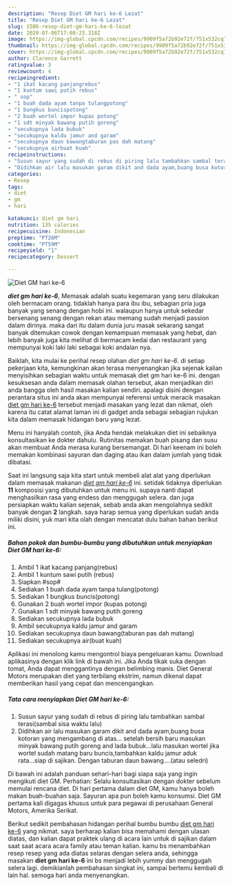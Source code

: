 ```yaml
---
description: "Resep Diet GM hari ke-6 Lezat"
title: "Resep Diet GM hari ke-6 Lezat"
slug: 1586-resep-diet-gm-hari-ke-6-lezat
date: 2020-07-06T17:08:23.318Z
image: https://img-global.cpcdn.com/recipes/9909f5a72b92e72f/751x532cq70/diet-gm-hari-ke-6-foto-resep-utama.jpg
thumbnail: https://img-global.cpcdn.com/recipes/9909f5a72b92e72f/751x532cq70/diet-gm-hari-ke-6-foto-resep-utama.jpg
cover: https://img-global.cpcdn.com/recipes/9909f5a72b92e72f/751x532cq70/diet-gm-hari-ke-6-foto-resep-utama.jpg
author: Clarence Garrett
ratingvalue: 3
reviewcount: 4
recipeingredient:
- "1 ikat kacang panjangrebus"
- "1 kuntum sawi putih rebus"
- " sop"
- "1 buah dada ayam tanpa tulangpotong"
- "1 bungkus buncispotong"
- "2 buah wortel impor kupas potong"
- "1 sdt minyak bawang putih goreng"
- "secukupnya lada bubuk"
- "secukupnya kaldu jamur and garam"
- "secukupnya daun bawangtaburan pas dah matang"
- "secukupnya airbuat kuah"
recipeinstructions:
- "Susun sayur yang sudah di rebus di piring lalu tambahkan sambal terasi(sambal sisa waktu lalu)"
- "Didihkan air lalu masukan garam dikit and dada ayam,buang busa kotoran yang mengambang di atas... setelah bersih baru masukan minyak bawang putih goreng and lada bubuk...lalu masukan wortel jika wortel sudah matang baru buncis,tambahkan kaldu jamur aduk rata...siap di sajikan. Dengan taburan daun bawang....(atau seledri)"
categories:
- Resep
tags:
- diet
- gm
- hari

katakunci: diet gm hari 
nutrition: 135 calories
recipecuisine: Indonesian
preptime: "PT26M"
cooktime: "PT59M"
recipeyield: "1"
recipecategory: Dessert

---
```



![Diet GM hari ke-6](https://img-global.cpcdn.com/recipes/9909f5a72b92e72f/751x532cq70/diet-gm-hari-ke-6-foto-resep-utama.jpg)

<b><i>diet gm hari ke-6</i></b>, Memasak adalah suatu kegemaran yang seru dilakukan oleh bermacam orang. tidaklah hanya para ibu ibu, sebagian pria juga banyak yang senang dengan hobi ini. walaupun hanya untuk sekedar bersenang senang dengan rekan atau memang sudah menjadi passion dalam dirinya. maka dari itu dalam dunia juru masak sekarang sangat banyak ditemukan cowok dengan kemampuan memasak yang hebat, dan lebih banyak juga kita melihat di bermacam kedai dan restaurant yang mempunyai koki laki laki sebagai koki andalan nya.

Baiklah, kita mulai ke perihal resep olahan <i>diet gm hari ke-6</i>. di setiap pekerjaan kita, kemungkinan akan terasa menyenangkan jika sejenak kalian menyisihkan sebagian waktu untuk memasak diet gm hari ke-6 ini. dengan kesuksesan anda dalam memasak olahan tersebut, akan menjadikan diri anda bangga oleh hasil masakan kalian sendiri. apalagi disini dengan perantara situs ini anda akan mempunyai referensi untuk meracik masakan <u>diet gm hari ke-6</u> tersebut menjadi masakan yang lezat dan nikmat, oleh karena itu catat alamat laman ini di gadget anda sebagai sebagian rujukan kita dalam memasak hidangan baru yang lezat.

Menu ini hanyalah contoh, jika Anda hendak melakukan diet ini sebaiknya konsultasikan ke dokter dahulu. Rutinitas memakan buah pisang dan susu akan membuat Anda merasa kurang bersemangat. Di hari keenam ini boleh memakan kombinasi sayuran dan daging atau ikan dalam jumlah yang tidak dibatasi.


Saat ini langsung saja kita start untuk membeli alat alat yang diperlukan dalam memasak makanan <u><i>diet gm hari ke-6</i></u> ini. setidak tidaknya diperlukan <b>11</b> komposisi yang dibutuhkan untuk menu ini. supaya nanti dapat menghasilkan rasa yang endess dan menggugah selera. dan juga persiapkan waktu kalian sejenak, sebab anda akan mengolahnya sedikit banyak dengan <b>2</b> langkah. saya harap semua yang diperlukan sudah anda miliki disini, yuk mari kita olah dengan mencatat dulu bahan bahan berikut ini.

<!--inarticleads1-->

##### Bahan pokok dan bumbu-bumbu yang dibutuhkan untuk menyiapkan Diet GM hari ke-6:

1. Ambil 1 ikat kacang panjang(rebus)
1. Ambil 1 kuntum sawi putih (rebus)
1. Siapkan  #sop#
1. Sediakan 1 buah dada ayam tanpa tulang(potong)
1. Sediakan 1 bungkus buncis(potong)
1. Gunakan 2 buah wortel impor (kupas potong)
1. Gunakan 1 sdt minyak bawang putih goreng
1. Sediakan secukupnya lada bubuk
1. Ambil secukupnya kaldu jamur and garam
1. Sediakan secukupnya daun bawang(taburan pas dah matang)
1. Sediakan secukupnya air(buat kuah)


Aplikasi ini menolong kamu mengontrol biaya pengeluaran kamu. Download aplikasinya dengan klik link di bawah ini. Jika Anda tikak suka dengan tomat, Anda dapat menggantinya dengan belimbing manis. Diet General Motors merupakan diet yang terbilang ekstrim, namun dikenal dapat memberikan hasil yang cepat dan mencengangkan. 

<!--inarticleads2-->

##### Tata cara menyiapkan Diet GM hari ke-6:

1. Susun sayur yang sudah di rebus di piring lalu tambahkan sambal terasi(sambal sisa waktu lalu)
1. Didihkan air lalu masukan garam dikit and dada ayam,buang busa kotoran yang mengambang di atas... setelah bersih baru masukan minyak bawang putih goreng and lada bubuk...lalu masukan wortel jika wortel sudah matang baru buncis,tambahkan kaldu jamur aduk rata...siap di sajikan. Dengan taburan daun bawang....(atau seledri)


Di bawah ini adalah panduan sehari-hari bagi siapa saja yang ingin mengikuti diet GM. Perhatian: Selalu konsultasikan dengan dokter sebelum memulai rencana diet. Di hari pertama dalam diet GM, kamu hanya boleh makan buah-buahan saja. Sayuran apa pun boleh kamu konsumsi. Diet GM pertama kali digagas khusus untuk para pegawai di perusahaan General Motors, Amerika Serikat. 

Berikut sedikit pembahasan hidangan perihal bumbu bumbu <u>diet gm hari ke-6</u> yang nikmat. saya berharap kalian bisa memahami dengan ulasan diatas, dan kalian dapat praktek ulang di acara lain untuk di sajikan dalam saat saat acara acara family atau teman kalian. kamu bs menambahkan resep resep yang ada diatas selaras dengan selera anda, sehingga masakan <b>diet gm hari ke-6</b> ini bs menjadi lebih yummy dan menggugah selera lagi. demikianlah pembahasan singkat ini, sampai bertemu kembali di lain hal. semoga hari anda menyenangkan.
